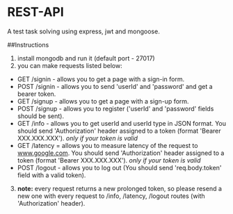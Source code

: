 # REST-API
A test task solving using express, jwt and mongoose.

##Instructions
1) install mongodb and run it (default port - 27017)
2) you can make requests listed below:
  * GET /signin - allows you to get a page with a sign-in form.
  * POST /signin - allows you to send 'userId' and 'password' and get a bearer token.
  * GET /signup - allows you to get a page with a sign-up form.
  * POST /signup - allows you to register ('userId' and 'password' fields should be sent).
  * GET /info - allows you to get userId and userId type in JSON format. You should send 'Authorization' header assigned to a token (format 'Bearer XXX.XXX.XXX'). *only if your token is valid* 
  * GET /latency = allows you to measure latency of the request to www.google.com. You should send 'Authorization' header assigned to a token (format 'Bearer XXX.XXX.XXX'). *only if your token is valid* 
  * POST /logout - allows you to log out (You should send 'req.body.token' field with a valid token).
3) **note:** every request returns a new prolonged token, so please resend a new one with every request to /info, /latency, /logout routes (with 'Authorization' header).
